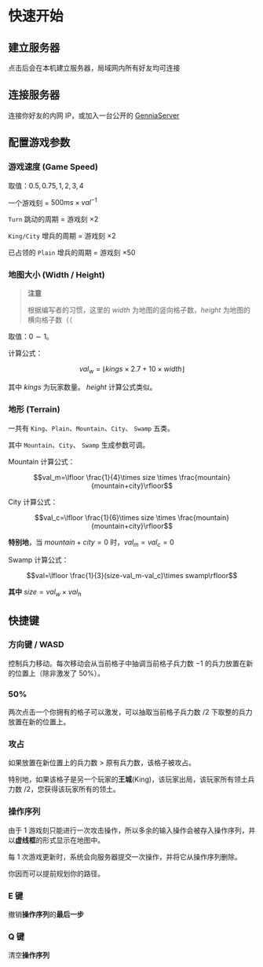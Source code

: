 # 快速开始
## 建立服务器
点击后会在本机建立服务器，局域网内所有好友均可连接
## 连接服务器
连接你好友的内网 IP，或加入一台公开的 [GenniaServer](/server/index.html)
## 配置游戏参数
### 游戏速度 (Game Speed)
取值：$0.5, 0.75, 1, 2, 3, 4$

一个游戏刻 = $500ms \times val^{-1}$

`Turn` 跳动的周期 = 游戏刻 $\times 2$

`King/City` 增兵的周期 = 游戏刻 $\times 2$

已占领的 `Plain` 增兵的周期 = 游戏刻 $\times 50$

### 地图大小 (Width / Height)

> **注意**
>
> 根据编写者的习惯，这里的 $width$ 为地图的竖向格子数，$height$ 为地图的横向格子数（（

取值：$0\sim 1$。

计算公式：

$$val_w=\lfloor kings \times 2.7 + 10 \times width\rfloor$$

其中 $kings$ 为玩家数量。 $height$ 计算公式类似。

### 地形 (Terrain)

一共有 `King`、`Plain`、`Mountain`、`City`、 `Swamp` 五类。

其中 `Mountain`、`City`、 `Swamp`  生成参数可调。

Mountain 计算公式：

$$val_m=\lfloor \frac{1}{4}\times size \times \frac{mountain}{mountain+city}\rfloor$$

City 计算公式：

$$val_c=\lfloor \frac{1}{6}\times size \times \frac{mountain}{mountain+city}\rfloor$$

**特别地**，当 $mountain+city=0$ 时，$val_m=val_c=0$

Swamp 计算公式：

$$val=\lfloor \frac{1}{3}(size-val_m-val_c)\times swamp\rfloor$$

**其中** $size=val_w\times val_h$

## 快捷键
### 方向键 / WASD
控制兵力移动。每次移动会从当前格子中抽调当前格子兵力数 $-1$ 的兵力放置在新的位置上（除非激发了 50%）。
### 50%
两次点击一个你拥有的格子可以激发，可以抽取当前格子兵力数 $/2$ 下取整的兵力放置在新的位置上。
### 攻占
如果放置在新位置上的兵力数 > 原有兵力数，该格子被攻占。

特别地，如果该格子是另一个玩家的**王城**(King)，该玩家出局，该玩家所有领土兵力数 $/2$，您获得该玩家所有的领土。
### 操作序列
由于 1 游戏刻只能进行一次攻击操作，所以多余的输入操作会被存入操作序列，并以**虚线框**的形式显示在地图中。

每 1 次游戏更新时，系统会向服务器提交一次操作，并将它从操作序列删除。

你因而可以提前规划你的路径。
### E 键
撤销**操作序列**的**最后一步**
### Q 键
清空**操作序列**
